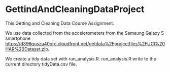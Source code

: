 # GettindAndCleaningDataProject
This Getting and Cleaning Data Course Assignment.

We use data collected from the accelerometers from the Samsung Galaxy S smartphone https://d396qusza40orc.cloudfront.net/getdata%2Fprojectfiles%2FUCI%20HAR%20Dataset.zip.

We create a tidy data set with run_analysis.R.
run_analysis.R write to the current directory tidyData.csv file.

